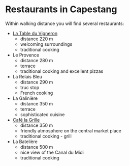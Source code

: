 # Restaurants in Capestang

Within walking distance you will find several restaurants:

* [La Table du Vigneron](http://latable-duvigneron.magix.net/website#Accueil)
  * distance 220 m
  * welcoming surroundings
  * traditional cooking
* Le Provence 
  * distance 280 m
  * terrace 
  * traditional cooking and excellent pizzas
* La Relais Bleu 
  * distance 290 m
  * truc stop
  * French cooking
* La Galinière 
  * distance 350 m
  * terrace
  * sophisticated cuisine
* [Café la Grille](http://www.cafecapestang.com/)
  * distance 350 m
  * friendly atmosphere on the central market place
  * traditional cooking - grill
* La Batelière 
  * distance 500 m
  * nice view of the Canal du Midi
  * traditional cooking
